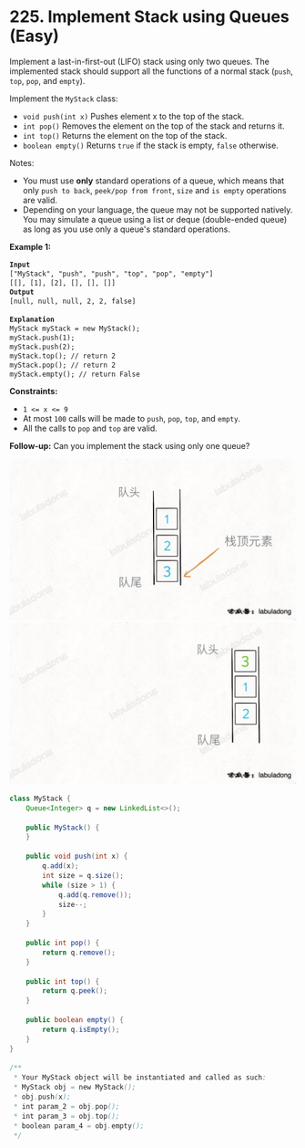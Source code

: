 # 225. Implement Stack using Queues (Easy)

Implement a last-in-first-out (LIFO) stack using only two queues. The implemented stack should support all the functions of a normal stack (`push`, `top`, `pop`, and `empty`).

Implement the `MyStack` class:

* `void push(int x)` Pushes element x to the top of the stack.
* `int pop()` Removes the element on the top of the stack and returns it.
* `int top()` Returns the element on the top of the stack.
* `boolean empty()` Returns `true` if the stack is empty, `false` otherwise.

Notes:

* You must use **only** standard operations of a queue, which means that only `push to back`, `peek/pop from front`, `size` and `is empty` operations are valid.
* Depending on your language, the queue may not be supported natively. You may simulate a queue using a list or deque (double-ended queue) as long as you use only a queue's standard operations.

**Example 1:**

<pre><code><strong>Input
</strong>["MyStack", "push", "push", "top", "pop", "empty"]
[[], [1], [2], [], [], []]
<strong>Output
</strong>[null, null, null, 2, 2, false]

<strong>Explanation
</strong>MyStack myStack = new MyStack();
myStack.push(1);
myStack.push(2);
myStack.top(); // return 2
myStack.pop(); // return 2
myStack.empty(); // return False
</code></pre>

**Constraints:**

* `1 <= x <= 9`
* At most `100` calls will be made to `push`, `pop`, `top`, and `empty`.
* All the calls to `pop` and `top` are valid.

&#x20;

**Follow-up:** Can you implement the stack using only one queue?

![](<../../.gitbook/assets/image (200).png>)![](<../../.gitbook/assets/image (201).png>)

```java
class MyStack {
    Queue<Integer> q = new LinkedList<>();

    public MyStack() {
    }
    
    public void push(int x) {
        q.add(x);
        int size = q.size();
        while (size > 1) {
            q.add(q.remove());
            size--;
        }
    }
    
    public int pop() {
        return q.remove();
    }
    
    public int top() {
        return q.peek();
    }
    
    public boolean empty() {
        return q.isEmpty();
    }
}

/**
 * Your MyStack object will be instantiated and called as such:
 * MyStack obj = new MyStack();
 * obj.push(x);
 * int param_2 = obj.pop();
 * int param_3 = obj.top();
 * boolean param_4 = obj.empty();
 */
```

